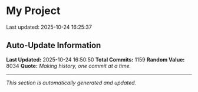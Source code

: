 # My Project


Last updated: 2025-10-24 16:25:37














































































































































































































































































































































































































































































































































































































































































































































































































































































































































































































































































































































































































































































































































































































































































































































































































## Auto-Update Information

**Last Updated:** 2025-10-24 16:50:50
**Total Commits:** 1159
**Random Value:** 8034
**Quote:** _Making history, one commit at a time._

---
_This section is automatically generated and updated._